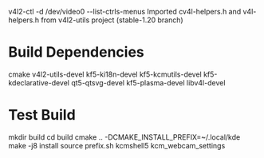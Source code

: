 v4l2-ctl -d /dev/video0 --list-ctrls-menus
Imported cv4l-helpers.h and v4l-helpers.h from v4l2-utils project (stable-1.20 branch)

# Build Dependencies

cmake
v4l2-utils-devel
kf5-ki18n-devel
kf5-kcmutils-devel
kf5-kdeclarative-devel
qt5-qtsvg-devel
kf5-plasma-devel
libv4l-devel

# Test Build

mkdir build
cd build
cmake .. -DCMAKE_INSTALL_PREFIX=~/.local/kde
make -j8 install
source prefix.sh
kcmshell5 kcm_webcam_settings
